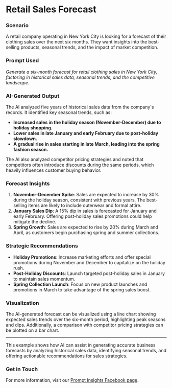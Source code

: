# Retail Sales Forecast

### Scenario
A retail company operating in New York City is looking for a forecast of their clothing sales over the next six months. They want insights into the best-selling products, seasonal trends, and the impact of market competition.

### Prompt Used
*Generate a six-month forecast for retail clothing sales in New York City, factoring in historical sales data, seasonal trends, and the competitive landscape.*

### AI-Generated Output
The AI analyzed five years of historical sales data from the company's records. It identified key seasonal trends, such as:
- **Increased sales in the holiday season (November-December) due to holiday shopping.**
- **Lower sales in late January and early February due to post-holiday slowdown.**
- **A gradual rise in sales starting in late March, leading into the spring fashion season.**

The AI also analyzed competitor pricing strategies and noted that competitors often introduce discounts during the same periods, which heavily influences customer buying behavior.

### Forecast Insights
1. **November-December Spike**: Sales are expected to increase by 30% during the holiday season, consistent with previous years. The best-selling items are likely to include outerwear and formal attire.
2. **January Sales Dip**: A 15% dip in sales is forecasted for January and early February. Offering post-holiday sales promotions could help mitigate the decline.
3. **Spring Growth**: Sales are expected to rise by 20% during March and April, as customers begin purchasing spring and summer collections.

### Strategic Recommendations
- **Holiday Promotions**: Increase marketing efforts and offer special promotions during November and December to capitalize on the holiday rush.
- **Post-Holiday Discounts**: Launch targeted post-holiday sales in January to maintain sales momentum.
- **Spring Collection Launch**: Focus on new product launches and promotions in March to take advantage of the spring sales boost.

### Visualization
The AI-generated forecast can be visualized using a line chart showing expected sales trends over the six-month period, highlighting peak seasons and dips. Additionally, a comparison with competitor pricing strategies can be plotted on a bar chart.

---

This example shows how AI can assist in generating accurate business forecasts by analyzing historical sales data, identifying seasonal trends, and offering actionable recommendations for sales strategies.

### Get in Touch
For more information, visit our [Prompt Insights Facebook page](https://www.facebook.com/promptinsights).
